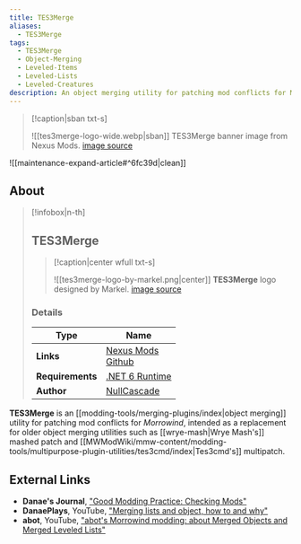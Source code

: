 ```yaml
---
title: TES3Merge
aliases:
  - TES3Merge
tags:
  - TES3Merge
  - Object-Merging
  - Leveled-Items
  - Leveled-Lists
  - Leveled-Creatures
description: An object merging utility for patching mod conflicts for Morrowind, intended as a replacement for older object merging utilities.
---
```


> [!caption|sban txt-s]
> 
> ![[tes3merge-logo-wide.webp|sban]]
> TES3Merge banner image from Nexus Mods.
> [image source](https://staticdelivery.nexusmods.com/mods/100/images/headers/46870_1688167570.jpg)

![[maintenance-expand-article#^6fc39d|clean]]

## About

> [!infobox|n-th]
> 
> ## TES3Merge
> 
> > [!caption|center wfull txt-s]
> > 
> > ![[tes3merge-logo-by-markel.png|center]]
> > **TES3Merge** logo designed by Markel.
> > [image source](https://raw.githubusercontent.com/NullCascade/TES3Merge/master/tes3merge_icon_by_markel.png)
> 
> ### Details
> 
> | Type | Name |
> | --- | --- |
> | **Links** | [Nexus Mods](https://www.nexusmods.com/morrowind/mods/46870)<br>[Github](https://github.com/NullCascade/TES3Merge) |
> | **Requirements** | [.NET 6 Runtime](https://dotnet.microsoft.com/en-us/download) |
> | **Author** | [NullCascade](https://next.nexusmods.com/profile/NullCascade/about-me) |

**TES3Merge** is an [[modding-tools/merging-plugins/index|object merging]] utility for patching mod conflicts for _Morrowind_, intended as a replacement for older object merging utilities such as [[wrye-mash|Wrye Mash's]] mashed patch and [[MWModWiki/mmw-content/modding-tools/multipurpose-plugin-utilities/tes3cmd/index|Tes3cmd's]] multipatch. 

## External Links

- **Danae's Journal**, ["Good Modding Practice: Checking Mods"](https://danaeplays.thenet.sk/good-modding-practice/)
- **DanaePlays**, YouTube, ["Merging lists and object, how to and why"](https://youtu.be/BkujX2H2uCM?si=MNx7w58u5QUobh4j)
- **abot**, YouTube, ["abot's Morrowind modding: about Merged Objects and Merged Leveled Lists"](https://youtu.be/WVaETHQ-xws?si=SDdP8DXHhckzQJu1)